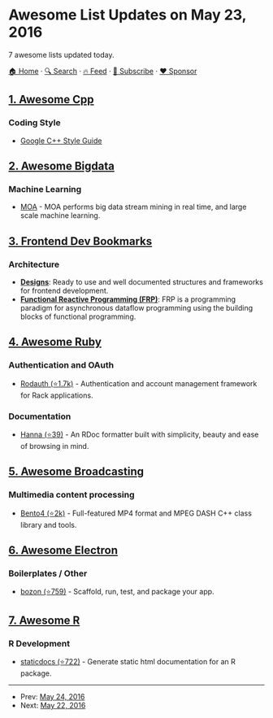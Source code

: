 # Awesome List Updates on May 23, 2016

7 awesome lists updated today.

[🏠 Home](/README.md) · [🔍 Search](https://www.trackawesomelist.com/search/) · [🔥 Feed](https://www.trackawesomelist.com/rss.xml) · [📮 Subscribe](https://trackawesomelist.us17.list-manage.com/subscribe?u=d2f0117aa829c83a63ec63c2f&id=36a103854c) · [❤️  Sponsor](https://github.com/sponsors/theowenyoung)



## [1. Awesome Cpp](/content/fffaraz/awesome-cpp/README.md)

### Coding Style

*   [Google C++ Style Guide](https://google.github.io/styleguide/cppguide.html)

## [2. Awesome Bigdata](/content/newTendermint/awesome-bigdata/README.md)

### Machine Learning

*   [MOA](http://moa.cms.waikato.ac.nz) - MOA performs big data stream mining in real time, and large scale machine learning.

## [3. Frontend Dev Bookmarks](/content/dypsilon/frontend-dev-bookmarks/README.md)

### Architecture

*   **[Designs](https://github.com/dypsilon/frontend-dev-bookmarks/blob/master/README.md/architecture/designs.md)**: Ready to use and well documented structures and frameworks for frontend development.
*   **[Functional Reactive Programming (FRP)](https://github.com/dypsilon/frontend-dev-bookmarks/blob/master/README.md/architecture/functional-reactive-programming-frp.md)**: FRP is a programming paradigm for asynchronous dataflow programming using the building blocks of functional programming.

## [4. Awesome Ruby](/content/markets/awesome-ruby/README.md)

### Authentication and OAuth

*   [Rodauth (⭐1.7k)](https://github.com/jeremyevans/rodauth) - Authentication and account management framework for Rack applications.

### Documentation

*   [Hanna (⭐39)](https://github.com/rdoc/hanna-nouveau) - An RDoc formatter built with simplicity, beauty and ease of browsing in mind.

## [5. Awesome Broadcasting](/content/ebu/awesome-broadcasting/README.md)

### Multimedia content processing

*   [Bento4 (⭐2k)](https://github.com/axiomatic-systems/Bento4) - Full-featured MP4 format and MPEG DASH C++ class library and tools.

## [6. Awesome Electron](/content/sindresorhus/awesome-electron/README.md)

### Boilerplates / Other

*   [bozon (⭐759)](https://github.com/railsware/bozon) - Scaffold, run, test, and package your app.

## [7. Awesome R](/content/qinwf/awesome-R/README.md)

### R Development

*   [staticdocs (⭐722)](https://github.com/hadley/staticdocs) - Generate static html documentation for an R package.

---

- Prev: [May 24, 2016](/content/2016/05/24/README.md)
- Next: [May 22, 2016](/content/2016/05/22/README.md)